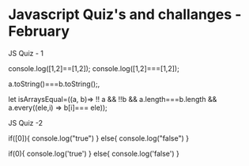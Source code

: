 # Javascript Quiz's and challanges - February

JS Quiz - 1

<!-- we can't compare object like below, we are comparing different memory location insted of element value -->

console.log([1,2]==[1,2]);
console.log([1,2]===[1,2]);

<!-- Ouput : false, false -->
<!-- so if we want to compare two arrays , we can convert in into string -->
a.toString()===b.toString();,
<!-- I used following command to check equality in JS: -->

let isArraysEqual=((a, b)=>
   !! a && !!b && a.length===b.length && a.every((ele,i) =>  b[i]=== ele));

JS Quiz -2

if([0]){
   console.log("true")
  }
  else{
   console.log("false")
  }


  if(0){
   console.log('true')
  }
  else{
   console.log('false')
  }

  <!-- Output:true, false -->

<!-- Since first one is array and 0 is an element in it so it will return true. But for the second one 0 will fall into falsy value so it will return false. -->


   





